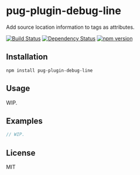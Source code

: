 # pug-plugin-debug-line

Add source location information to tags as attributes.

[![Build Status](https://img.shields.io/travis/pugjs/pug-plugin-debug-line/master.svg)](https://travis-ci.org/pugjs/pug-plugin-debug-line)
[![Dependency Status](https://img.shields.io/david/pugjs/pug-plugin-debug-line.svg)](https://david-dm.org/pugjs/pug-plugin-debug-line)
[![npm version](https://img.shields.io/npm/v/pug-plugin-debug-line.svg)](https://www.npmjs.org/package/pug-plugin-debug-line)

## Installation

    npm install pug-plugin-debug-line

## Usage

WIP.

## Examples

```js
// WIP.
```

## License

MIT
